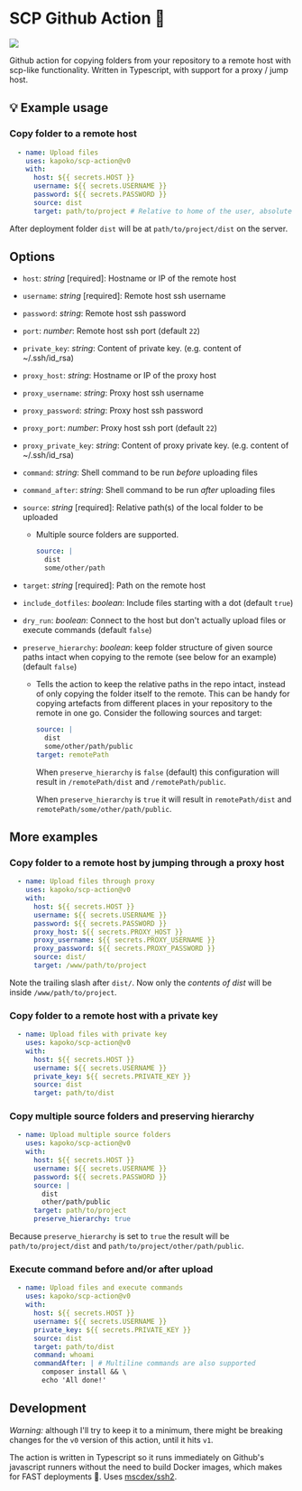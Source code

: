 # SCP Github Action 🚚 

[![](https://github.com/kapoko/scp-action/workflows/Tests/badge.svg)](https://github.com/kapoko/scp-action/actions)

Github action for copying folders from your repository to a remote host with scp-like functionality. Written in Typescript, with support for a proxy / jump host.

## 💡 Example usage

### Copy folder to a remote host
```yaml
  - name: Upload files
    uses: kapoko/scp-action@v0
    with:
      host: ${{ secrets.HOST }}
      username: ${{ secrets.USERNAME }}
      password: ${{ secrets.PASSWORD }}
      source: dist
      target: path/to/project # Relative to home of the user, absolute paths also supported
```
After deployment folder `dist` will be at `path/to/project/dist` on the server.

## Options

- `host`: *string* [required]: Hostname or IP of the remote host
- `username`: *string* [required]: Remote host ssh username
- `password`: *string*: Remote host ssh password
- `port`: *number*: Remote host ssh port (default `22`)
- `private_key`: *string*: Content of private key. (e.g. content of ~/.ssh/id_rsa)
- `proxy_host`: *string*:  Hostname or IP of the proxy host
- `proxy_username`: *string*: Proxy host ssh username
- `proxy_password`: *string*: Proxy host ssh password
- `proxy_port`: *number*: Proxy host ssh port (default `22`)
- `proxy_private_key`: *string*: Content of proxy private key. (e.g. content of ~/.ssh/id_rsa)
- `command`: *string*: Shell command to be run *before* uploading files
- `command_after`: *string*: Shell command to be run *after* uploading files
- `source`: *string* [required]: Relative path(s) of the local folder to be uploaded
  - Multiple source folders are supported.
    ```yaml
    source: |
      dist
      some/other/path
    ```
- `target`: *string* [required]: Path on the remote host
- `include_dotfiles`: *boolean*: Include files starting with a dot (default `true`)
- `dry_run`: *boolean*: Connect to the host but don't actually upload files or execute commands (default `false`)
- `preserve_hierarchy`: *boolean*: keep folder structure of given source paths intact when copying to the remote (see below for an example) (default `false`)

  - Tells the action to keep the relative paths in the repo intact, instead of only copying the folder itself to the remote. This can be handy for copying artefacts from different places in your repository to the remote in one go. Consider the following sources and target:
    ```yaml
    source: |
      dist
      some/other/path/public
    target: remotePath
    ```
    When `preserve_hierarchy` is `false` (default) this configuration will result in `/remotePath/dist` and `/remotePath/public`. 

    When `preserve_hierarchy` is `true` it will result in `remotePath/dist` and `remotePath/some/other/path/public`.

## More examples

### Copy folder to a remote host by jumping through a proxy host
```yaml
  - name: Upload files through proxy
    uses: kapoko/scp-action@v0
    with:
      host: ${{ secrets.HOST }}
      username: ${{ secrets.USERNAME }}
      password: ${{ secrets.PASSWORD }}
      proxy_host: ${{ secrets.PROXY_HOST }}
      proxy_username: ${{ secrets.PROXY_USERNAME }}
      proxy_password: ${{ secrets.PROXY_PASSWORD }}
      source: dist/
      target: /www/path/to/project
```
Note the trailing slash after `dist/`. Now only the *contents of dist* will be inside `/www/path/to/project`.
### Copy folder to a remote host with a private key
```yaml
  - name: Upload files with private key
    uses: kapoko/scp-action@v0
    with:
      host: ${{ secrets.HOST }}
      username: ${{ secrets.USERNAME }}
      private_key: ${{ secrets.PRIVATE_KEY }}
      source: dist
      target: path/to/dist
```
### Copy multiple source folders and preserving hierarchy
```yaml
  - name: Upload multiple source folders
    uses: kapoko/scp-action@v0
    with:
      host: ${{ secrets.HOST }}
      username: ${{ secrets.USERNAME }}
      password: ${{ secrets.PASSWORD }}
      source: |
        dist
        other/path/public
      target: path/to/project
      preserve_hierarchy: true
```
Because `preserve_hierarchy` is set to `true` the result will be `path/to/project/dist` and `path/to/project/other/path/public`.
### Execute command before and/or after upload
```yaml
  - name: Upload files and execute commands
    uses: kapoko/scp-action@v0
    with:
      host: ${{ secrets.HOST }}
      username: ${{ secrets.USERNAME }}
      private_key: ${{ secrets.PRIVATE_KEY }}
      source: dist
      target: path/to/dist
      command: whoami
      commandAfter: | # Multiline commands are also supported
        composer install && \
        echo 'All done!' 
``` 

## Development

*Warning:* although I'll try to keep it to a minimum, there might be breaking changes for the ```v0``` version of this action, until it hits `v1`.

The action is written in Typescript so it runs immediately on Github's javascript runners without the need to build Docker images, which makes for FAST deployments 🚀. Uses [mscdex/ssh2](https://github.com/mscdex/ssh2).

